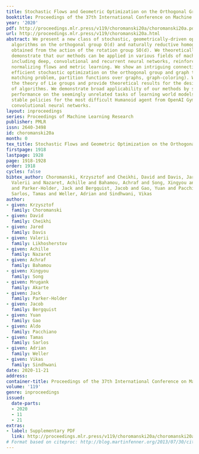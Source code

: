 ```yaml
---
title: Stochastic Flows and Geometric Optimization on the Orthogonal Group
booktitle: Proceedings of the 37th International Conference on Machine Learning
year: '2020'
pdf: http://proceedings.mlr.press/v119/choromanski20a/choromanski20a.pdf
url: http://proceedings.mlr.press/v119/choromanski20a.html
abstract: We present a new class of stochastic, geometrically-driven optimization
  algorithms on the orthogonal group O(d) and naturally reductive homogeneous manifolds
  obtained from the action of the rotation group SO(d). We theoretically and experimentally
  demonstrate that our methods can be applied in various fields of machine learning
  including deep, convolutional and recurrent neural networks, reinforcement learning,
  normalizing flows and metric learning. We show an intriguing connection between
  efficient stochastic optimization on the orthogonal group and graph theory (e.g.
  matching problem, partition functions over graphs, graph-coloring). We leverage
  the theory of Lie groups and provide theoretical results for the designed class
  of algorithms. We demonstrate broad applicability of our methods by showing strong
  performance on the seemingly unrelated tasks of learning world models to obtain
  stable policies for the most difficult Humanoid agent from OpenAI Gym and improving
  convolutional neural networks.
layout: inproceedings
series: Proceedings of Machine Learning Research
publisher: PMLR
issn: 2640-3498
id: choromanski20a
month: 0
tex_title: Stochastic Flows and Geometric Optimization on the Orthogonal Group
firstpage: 1918
lastpage: 1928
page: 1918-1928
order: 1918
cycles: false
bibtex_author: Choromanski, Krzysztof and Cheikhi, David and Davis, Jared and Likhosherstov,
  Valerii and Nazaret, Achille and Bahamou, Achraf and Song, Xingyou and Akarte, Mrugank
  and Parker-Holder, Jack and Bergquist, Jacob and Gao, Yuan and Pacchiano, Aldo and
  Sarlos, Tamas and Weller, Adrian and Sindhwani, Vikas
author:
- given: Krzysztof
  family: Choromanski
- given: David
  family: Cheikhi
- given: Jared
  family: Davis
- given: Valerii
  family: Likhosherstov
- given: Achille
  family: Nazaret
- given: Achraf
  family: Bahamou
- given: Xingyou
  family: Song
- given: Mrugank
  family: Akarte
- given: Jack
  family: Parker-Holder
- given: Jacob
  family: Bergquist
- given: Yuan
  family: Gao
- given: Aldo
  family: Pacchiano
- given: Tamas
  family: Sarlos
- given: Adrian
  family: Weller
- given: Vikas
  family: Sindhwani
date: 2020-11-21
address: 
container-title: Proceedings of the 37th International Conference on Machine Learning
volume: '119'
genre: inproceedings
issued:
  date-parts:
  - 2020
  - 11
  - 21
extras:
- label: Supplementary PDF
  link: http://proceedings.mlr.press/v119/choromanski20a/choromanski20a-supp.pdf
# Format based on citeproc: http://blog.martinfenner.org/2013/07/30/citeproc-yaml-for-bibliographies/
---
```

